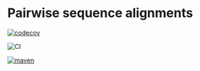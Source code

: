# Pairwise sequence alignments
[![codecov](https://codecov.io/gh/pityka/pairwisealignment/branch/master/graph/badge.svg)](https://codecov.io/gh/pityka/pairwisealignment)

![CI](https://github.com/pityka/pairwisealignment/workflows/CI/badge.svg)

[![maven](https://img.shields.io/maven-central/v/io.github.pityka/pairwisealignment_2.13.svg)](https://search.maven.org/search?q=g:io.github.pityka%20pairwisealignment)

